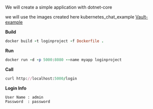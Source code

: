 We will create a simple application with dotnet-core

we will use the images created here kubernetes_chat_example [Vault-example](https://github.com/OktaySavdi/vault)


**Build**
```ruby
docker build -t loginproject -f Dockerfile .
```
**Run**
```ruby
docker run -d -p 5000:8080 --name myapp loginproject
```
**Call**
```ruby
curl http://localhost:5000/login
 ```
 **Login Info**
 ```
 User Name : admin
 Password  : password
  ```
